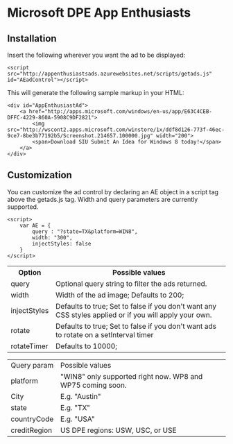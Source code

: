 Microsoft DPE App Enthusiasts
=================

## Installation

Insert the following wherever you want the ad to be displayed:
    
    <script src="http://appenthusiastsads.azurewebsites.net/scripts/getads.js" id="AEadControl"></script>

This will generate the following sample markup in your HTML:
    
    <div id="AppEnthusiastAd">
    	<a href="http://apps.microsoft.com/windows/en-us/app/E63C4CEB-DFFC-4229-860A-5908C9DF2821">
			<img src="http://wscont2.apps.microsoft.com/winstore/1x/ddf8d126-773f-46ec-9ce7-8be3b77192b5/Screenshot.214657.100000.jpg" width="200">
			<span>Download SIU Submit An Idea for Windows 8 today!</span>
		</a>
	</div>
    
## Customization

You can customize the ad control by declaring an AE object in a script tag above the getads.js tag. Width and query parameters are currently supported.


    <script>
        var AE = {
            query : "?state=TX&platform=WIN8",
            width: "300",
            injectStyles: false
        }
    </script>
    
    
<table>
    <tr>
        <th>Option</th>
        <th>Possible values</th>
    </tr>
    <tr>
        <td>query</td>
        <td>Optional query string to filter the ads returned.</td>
    </tr>
    <tr>
        <td>width</td>
        <td>Width of the ad image; Defaults to 200;</td>
    </tr>
    <tr>
        <td>injectStyles</td>
        <td>Defaults to true; Set to false if you don't want any CSS styles applied or if you will apply your own.</td>
    </tr>
    <tr>
        <td>rotate</td>
        <td>Defaults to true; Set to false if you don't want ads to rotate on a setInterval timer</td>
    </tr>
    <tr>
        <td>rotateTimer</td>
        <td>Defaults to 10000;</td>
    </tr>
</table>

<table>
    <tr>
        <td>Query param</td>
        <td>Possible values</td>
    </tr>
    <tr>
        <td>platform</td>
        <td>"WIN8" only supported right now. WP8 and WP75 coming soon.</td>
    </tr>
    <tr>
        <td>City</td>
        <td>E.g. "Austin"</td>
    </tr>
    <tr>
        <td>state</td>
        <td>E.g. "TX"</td>
    </tr>
    <tr>
        <td>countryCode</td>
        <td>E.g. "USA"</td>
    </tr>
    <tr>
        <td>creditRegion</td>
        <td>US DPE regions: USW, USC, or USE</td>
    </tr>
</table>
